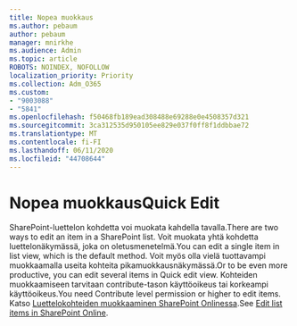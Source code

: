 ```yaml
---
title: Nopea muokkaus
ms.author: pebaum
author: pebaum
manager: mnirkhe
ms.audience: Admin
ms.topic: article
ROBOTS: NOINDEX, NOFOLLOW
localization_priority: Priority
ms.collection: Adm_O365
ms.custom:
- "9003088"
- "5841"
ms.openlocfilehash: f50468fb189ead308488e69288e0e4508357d321
ms.sourcegitcommit: 3ca312535d950105ee829e037f0ff8f1ddbbae72
ms.translationtype: MT
ms.contentlocale: fi-FI
ms.lasthandoff: 06/11/2020
ms.locfileid: "44708644"
---
```

# <a name="quick-edit"></a><span data-ttu-id="cc9e6-102">Nopea muokkaus</span><span class="sxs-lookup"><span data-stu-id="cc9e6-102">Quick Edit</span></span>

<span data-ttu-id="cc9e6-103">SharePoint-luettelon kohdetta voi muokata kahdella tavalla.</span><span class="sxs-lookup"><span data-stu-id="cc9e6-103">There are two ways to edit an item in a SharePoint list.</span></span> <span data-ttu-id="cc9e6-104">Voit muokata yhtä kohdetta luettelonäkymässä, joka on oletusmenetelmä.</span><span class="sxs-lookup"><span data-stu-id="cc9e6-104">You can edit a single item in list view, which is the default method.</span></span> <span data-ttu-id="cc9e6-105">Voit myös olla vielä tuottavampi muokkaamalla useita kohteita pikamuokkausnäkymässä.</span><span class="sxs-lookup"><span data-stu-id="cc9e6-105">Or to be even more productive, you can edit several items in Quick edit view.</span></span> <span data-ttu-id="cc9e6-106">Kohteiden muokkaamiseen tarvitaan contribute-tason käyttöoikeus tai korkeampi käyttöoikeus.</span><span class="sxs-lookup"><span data-stu-id="cc9e6-106">You need Contribute level permission or higher to edit items.</span></span> <span data-ttu-id="cc9e6-107">Katso [Luettelokohteiden muokkaaminen SharePoint Onlinessa](https://support.microsoft.com/office/dac1a1c3-a80b-4082-ba57-715cf613d0f7).</span><span class="sxs-lookup"><span data-stu-id="cc9e6-107">See [Edit list items in SharePoint Online](https://support.microsoft.com/office/dac1a1c3-a80b-4082-ba57-715cf613d0f7).</span></span>
